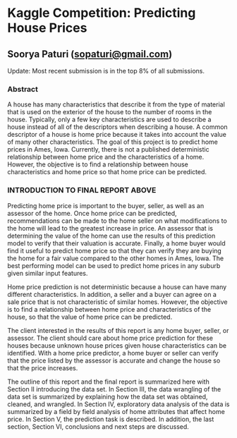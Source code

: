 

# Kaggle Competition: Predicting House Prices

## Soorya Paturi (sopaturi@gmail.com)


Update: Most recent submission is in the top 8% of all submissions.
### Abstract

A house has many characteristics that describe it from the type of material that is used on the exterior of the house to the number of rooms in the house. Typically, only a few key characteristics are used to describe a house instead of all of the descriptors when describing a house. A common descriptor of a house is home price because it takes into account the value of many other characteristics. The goal of this project is to predict home prices in Ames, Iowa. Currently, there is not a published deterministic relationship between home price and the characteristics of a home.  However, the objective is to find a relationship between house characteristics and home price so that home price can be predicted.

### INTRODUCTION TO FINAL REPORT ABOVE
Predicting home price is important to the buyer, seller, as well as an assessor of the home. Once home price can be predicted, recommendations can be made to the home seller on what modifications to the home will lead to the greatest increase in price. An assessor that is determining the value of the home can use the results of this prediction model to verify that their valuation is accurate. Finally, a home buyer would find it useful to predict home price so that they can verify they are buying the home for a fair value compared to the other homes in Ames, Iowa.  The best performing model can be used to predict home prices in any suburb given similar input features.

Home price prediction is not deterministic because a house can have many different characteristics.  In addition, a seller and a buyer can agree on a sale price that is not characteristic of similar homes. However, the objective is to find a relationship between home price and characteristics of the house, so that the value of home price can be predicted.

The client interested in the results of this report is any home buyer, seller, or assessor. The client should care about home price prediction for these houses because unknown house prices given house characteristics can be identified. With a home price predictor, a home buyer or seller can verify that the price listed by the assessor is accurate and change the house so that the price increases. 

The outline of this report and the final report is summarized here with Section II introducing the data set. In Section III, the data wrangling of the data set is summarized by explaining how the data set was obtained, cleaned, and wrangled. In Section IV, exploratory data analysis of the data is summarized by a field by field analysis of home attributes that affect home price. In Section V, the prediction task is described. In addition, the last section, Section VI, conclusions and next steps are discussed.
